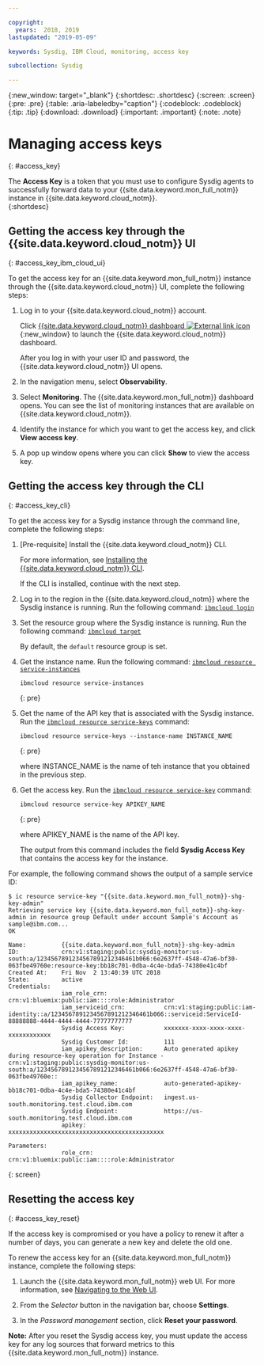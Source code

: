 ```yaml
---

copyright:
  years:  2018, 2019
lastupdated: "2019-05-09"

keywords: Sysdig, IBM Cloud, monitoring, access key

subcollection: Sysdig

---
```


{:new_window: target="_blank"}
{:shortdesc: .shortdesc}
{:screen: .screen}
{:pre: .pre}
{:table: .aria-labeledby="caption"}
{:codeblock: .codeblock}
{:tip: .tip}
{:download: .download}
{:important: .important}
{:note: .note}

# Managing access keys
{: #access_key}

The **Access Key** is a token that you must use to configure Sysdig agents to successfully forward data to your {{site.data.keyword.mon_full_notm}} instance in {{site.data.keyword.cloud_notm}}.   
{:shortdesc}


## Getting the access key through the {{site.data.keyword.cloud_notm}} UI
{: #access_key_ibm_cloud_ui}

To get the access key for an {{site.data.keyword.mon_full_notm}} instance through the {{site.data.keyword.cloud_notm}} UI, complete the following steps:

1. Log in to your {{site.data.keyword.cloud_notm}} account.

    Click [{{site.data.keyword.cloud_notm}} dashboard ![External link icon](../../icons/launch-glyph.svg "External link icon")](https://cloud.ibm.com/login){:new_window} to launch the {{site.data.keyword.cloud_notm}} dashboard.

	After you log in with your user ID and password, the {{site.data.keyword.cloud_notm}} UI opens.

2. In the navigation menu, select **Observability**. 

3. Select **Monitoring**. The {{site.data.keyword.mon_full_notm}} dashboard opens. You can see the list of monitoring instances that are available on {{site.data.keyword.cloud_notm}}.

3. Identify the instance for which you want to get the access key, and click **View access key**.

4. A pop up window opens where you can click **Show** to view the access key.



## Getting the access key through the CLI
{: #access_key_cli}

To get the access key for a Sysdig instance through the command line, complete the following steps:

1. [Pre-requisite] Install the {{site.data.keyword.cloud_notm}} CLI.

   For more information, see [Installing the {{site.data.keyword.cloud_notm}} CLI](/docs/cli?topic=cloud-cli-ibmcloud-cli#ibmcloud-cli).

   If the CLI is installed, continue with the next step.

2. Log in to the region in the {{site.data.keyword.cloud_notm}} where the Sysdig instance is running. Run the following command: [`ibmcloud login`](/docs/cli/reference/ibmcloud/bx_cli.html#ibmcloud_login)

3. Set the resource group where the Sysdig instance is running. Run the following command: [`ibmcloud target`](/docs/cli/reference/ibmcloud/bx_cli.html#ibmcloud_target)

    By default, the `default` resource group is set.

4. Get the instance name. Run the following command: [`ibmcloud resource service-instances`](/docs/cli/reference/ibmcloud/cli_resource_group.html#ibmcloud_resource_service_instances)

    ```
    ibmcloud resource service-instances
    ```
    {: pre}

5. Get the name of the API key that is associated with the Sysdig instance. Run the [`ibmcloud resource service-keys`](/docs/cli/reference/ibmcloud/cli_resource_group.html#ibmcloud_resource_service_instances) command:

    ```
    ibmcloud resource service-keys --instance-name INSTANCE_NAME
    ```
    {: pre}

    where INSTANCE_NAME is the name of teh instance that you obtained in the previous step.

6. Get the access key. Run the [`ibmcloud resource service-key`](/docs/cli/reference/ibmcloud/cli_resource_group.html#ibmcloud_resource_service_key) command:

    ```
    ibmcloud resource service-key APIKEY_NAME
    ```
    {: pre}

    where APIKEY_NAME is the name of the API key.
 
    The output from this command includes the field **Sysdig Access Key** that contains the access key for the instance.


For example, the following command shows the output of a sample service ID:

```
$ ic resource service-key "{{site.data.keyword.mon_full_notm}}-shg-key-admin"
Retrieving service key {{site.data.keyword.mon_full_notm}}-shg-key-admin in resource group Default under account Sample's Account as sample@ibm.com...
OK
                  
Name:          {{site.data.keyword.mon_full_notm}}-shg-key-admin   
ID:            crn:v1:staging:public:sysdig-monitor:us-south:a/1234567891234567891212346461b066:6e2637ff-4548-47a6-bf30-063fbe49760e:resource-key:bb18c701-0dba-4c4e-bda5-74380e41c4bf   
Created At:    Fri Nov  2 13:40:39 UTC 2018   
State:         active   
Credentials:                                      
               iam_role_crn:                crn:v1:bluemix:public:iam::::role:Administrator      
               iam_serviceid_crn:           crn:v1:staging:public:iam-identity::a/1234567891234567891212346461b066::serviceid:ServiceId-88888888-4444-4444-4444-77777777777      
               Sysdig Access Key:           xxxxxxx-xxxx-xxxx-xxxx-xxxxxxxxxxxx      
               Sysdig Customer Id:          111      
               iam_apikey_description:      Auto generated apikey during resource-key operation for Instance - crn:v1:staging:public:sysdig-monitor:us-south:a/1234567891234567891212346461b066:6e2637ff-4548-47a6-bf30-063fbe49760e::      
               iam_apikey_name:             auto-generated-apikey-bb18c701-0dba-4c4e-bda5-74380e41c4bf      
               Sysdig Collector Endpoint:   ingest.us-south.monitoring.test.cloud.ibm.com      
               Sysdig Endpoint:             https://us-south.monitoring.test.cloud.ibm.com      
               apikey:                      xxxxxxxxxxxxxxxxxxxxxxxxxxxxxxxxxxxxxxxxxxxx     
                  
Parameters:                      
               role_crn:   crn:v1:bluemix:public:iam::::role:Administrator      
```
{: screen}




## Resetting the access key 
{: #access_key_reset}

If the access key is compromised or you have a policy to renew it after a number of days, you can generate a new key and delete the old one.

To renew the access key for an {{site.data.keyword.mon_full_notm}} instance, complete the following steps:

1. Launch the {{site.data.keyword.mon_full_notm}} web UI. For more information, see [Navigating to the Web UI](/docs/services/Monitoring-with-Sysdig?topic=Sysdig-launch#launch).

2. From the *Selector* button in the navigation bar, choose **Settings**.

2. In the *Password management* section, click **Reset your password**.

**Note:** After you reset the Sysdig access key, you must update the access key for any log sources that forward metrics to this {{site.data.keyword.mon_full_notm}} instance.
